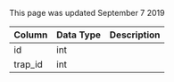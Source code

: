 This page was updated September 7 2019

| Column  | Data Type | Description |
| ------- | --------- | ----------- |
| id      | int       |             |
| trap_id | int       |             |